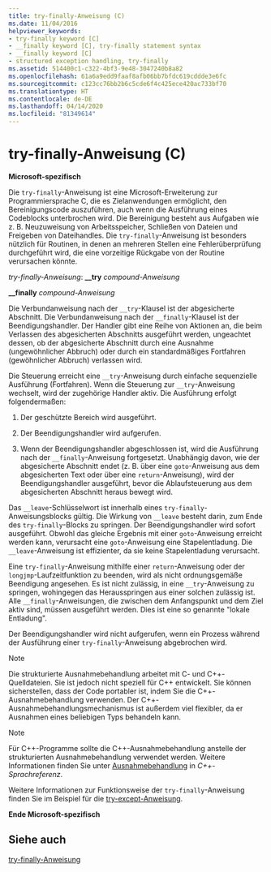```yaml
---
title: try-finally-Anweisung (C)
ms.date: 11/04/2016
helpviewer_keywords:
- try-finally keyword [C]
- __finally keyword [C], try-finally statement syntax
- __finally keyword [C]
- structured exception handling, try-finally
ms.assetid: 514400c1-c322-4bf3-9e48-3047240b8a82
ms.openlocfilehash: 61a6a9edd9faaf8afb06bb7bfdc619cddde3e6fc
ms.sourcegitcommit: c123cc76bb2b6c5cde6f4c425ece420ac733bf70
ms.translationtype: HT
ms.contentlocale: de-DE
ms.lasthandoff: 04/14/2020
ms.locfileid: "81349614"
---
```

# <a name="try-finally-statement-c"></a>try-finally-Anweisung (C)

**Microsoft-spezifisch**

Die `try-finally`-Anweisung ist eine Microsoft-Erweiterung zur Programmiersprache C, die es Zielanwendungen ermöglicht, den Bereinigungscode auszuführen, auch wenn die Ausführung eines Codeblocks unterbrochen wird. Die Bereinigung besteht aus Aufgaben wie z. B. Neuzuweisung von Arbeitsspeicher, Schließen von Dateien und Freigeben von Dateihandles. Die `try-finally`-Anweisung ist besonders nützlich für Routinen, in denen an mehreren Stellen eine Fehlerüberprüfung durchgeführt wird, die eine vorzeitige Rückgabe von der Routine verursachen könnte.

*try-finally-Anweisung*: **__try**  *compound-Anweisung*

**__finally**  *compound-Anweisung*

Die Verbundanweisung nach der `__try`-Klausel ist der abgesicherte Abschnitt. Die Verbundanweisung nach der `__finally`-Klausel ist der Beendigungshandler. Der Handler gibt eine Reihe von Aktionen an, die beim Verlassen des abgesicherten Abschnitts ausgeführt werden, ungeachtet dessen, ob der abgesicherte Abschnitt durch eine Ausnahme (ungewöhnlicher Abbruch) oder durch ein standardmäßiges Fortfahren (gewöhnlicher Abbruch) verlassen wird.

Die Steuerung erreicht eine `__try`-Anweisung durch einfache sequenzielle Ausführung (Fortfahren). Wenn die Steuerung zur `__try`-Anweisung wechselt, wird der zugehörige Handler aktiv. Die Ausführung erfolgt folgendermaßen:

1. Der geschützte Bereich wird ausgeführt.

1. Der Beendigungshandler wird aufgerufen.

1. Wenn der Beendigungshandler abgeschlossen ist, wird die Ausführung nach der `__finally`-Anweisung fortgesetzt. Unabhängig davon, wie der abgesicherte Abschnitt endet (z. B. über eine `goto`-Anweisung aus dem abgesicherten Text oder über eine `return`-Anweisung), wird der Beendigungshandler ausgeführt, bevor die Ablaufsteuerung aus dem abgesicherten Abschnitt heraus bewegt wird.

Das `__leave`-Schlüsselwort ist innerhalb eines `try-finally`-Anweisungsblocks gültig. Die Wirkung von `__leave` besteht darin, zum Ende des `try-finally`-Blocks zu springen. Der Beendigungshandler wird sofort ausgeführt. Obwohl das gleiche Ergebnis mit einer `goto`-Anweisung erreicht werden kann, verursacht eine `goto`-Anweisung eine Stapelentladung. Die `__leave`-Anweisung ist effizienter, da sie keine Stapelentladung verursacht.

Eine `try-finally`-Anweisung mithilfe einer `return`-Anweisung oder der `longjmp`-Laufzeitfunktion zu beenden, wird als nicht ordnungsgemäße Beendigung angesehen. Es ist nicht zulässig, in eine `__try`-Anweisung zu springen, wohingegen das Herausspringen aus einer solchen zulässig ist. Alle `__finally`-Anweisungen, die zwischen dem Anfangspunkt und dem Ziel aktiv sind, müssen ausgeführt werden. Dies ist eine so genannte "lokale Entladung".

Der Beendigungshandler wird nicht aufgerufen, wenn ein Prozess während der Ausführung einer `try-finally`-Anweisung abgebrochen wird.

> [!NOTE]
> Die strukturierte Ausnahmebehandlung arbeitet mit C- und C++-Quelldateien. Sie ist jedoch nicht speziell für C++ entwickelt. Sie können sicherstellen, dass der Code portabler ist, indem Sie die C++-Ausnahmebehandlung verwenden. Der C++-Ausnahmebehandlungsmechanismus ist außerdem viel flexibler, da er Ausnahmen eines beliebigen Typs behandeln kann.

> [!NOTE]
> Für C++-Programme sollte die C++-Ausnahmebehandlung anstelle der strukturierten Ausnahmebehandlung verwendet werden. Weitere Informationen finden Sie unter [Ausnahmebehandlung](../cpp/exception-handling-in-visual-cpp.md) in *C++-Sprachreferenz*.

Weitere Informationen zur Funktionsweise der `try-finally`-Anweisung finden Sie im Beispiel für die [try-except-Anweisung](../c-language/try-except-statement-c.md).

**Ende Microsoft-spezifisch**

## <a name="see-also"></a>Siehe auch

[try-finally-Anweisung](../cpp/try-finally-statement.md)
